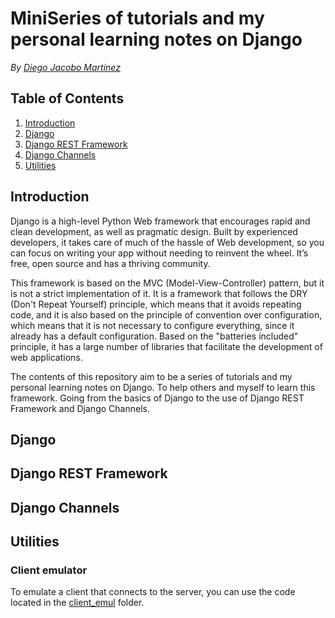 # MiniSeries of tutorials and my personal learning notes on Django

_By [Diego Jacobo Martínez](https://github.com/Djmr5)_

## Table of Contents

1. [Introduction](#introduction)
2. [Django](#django)
3. [Django REST Framework](#django-rest-framework)
4. [Django Channels](#django-channels)
5. [Utilities](#utilities)

## Introduction

Django is a high-level Python Web framework that encourages rapid and clean development, as well as pragmatic design. Built by experienced developers, it takes care of much of the hassle of Web development, so you can focus on writing your app without needing to reinvent the wheel. It’s free, open source and has a thriving community.

This framework is based on the MVC (Model-View-Controller) pattern, but it is not a strict implementation of it. It is a framework that follows the DRY (Don't Repeat Yourself) principle, which means that it avoids repeating code, and it is also based on the principle of convention over configuration, which means that it is not necessary to configure everything, since it already has a default configuration. Based on the "batteries included" principle, it has a large number of libraries that facilitate the development of web applications.

The contents of this repository aim to be a series of tutorials and my personal learning notes on Django. To help others and myself to learn this framework. Going from the basics of Django to the use of Django REST Framework and Django Channels.

## Django

## Django REST Framework

## Django Channels

## Utilities

### Client emulator

To emulate a client that connects to the server, you can use the code located in the [client_emul](client_emul) folder.
